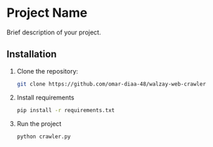 # Project Name

Brief description of your project.

## Installation

1. Clone the repository:

   ```bash
   git clone https://github.com/omar-diaa-48/walzay-web-crawler

2. Install requirements
    ```bash
    pip install -r requirements.txt

2. Run the project
    ```bash
    python crawler.py